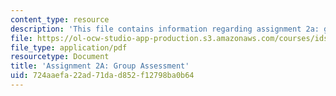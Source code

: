 ```yaml
---
content_type: resource
description: 'This file contains information regarding assignment 2a: group assessment.'
file: https://ol-ocw-studio-app-production.s3.amazonaws.com/courses/ids-910-leadership-development-fall-2014/724aaefa22ad71dad852f12798ba0b64_MITESD_801F14_Assign2A.pdf
file_type: application/pdf
resourcetype: Document
title: 'Assignment 2A: Group Assessment'
uid: 724aaefa-22ad-71da-d852-f12798ba0b64
---
```

